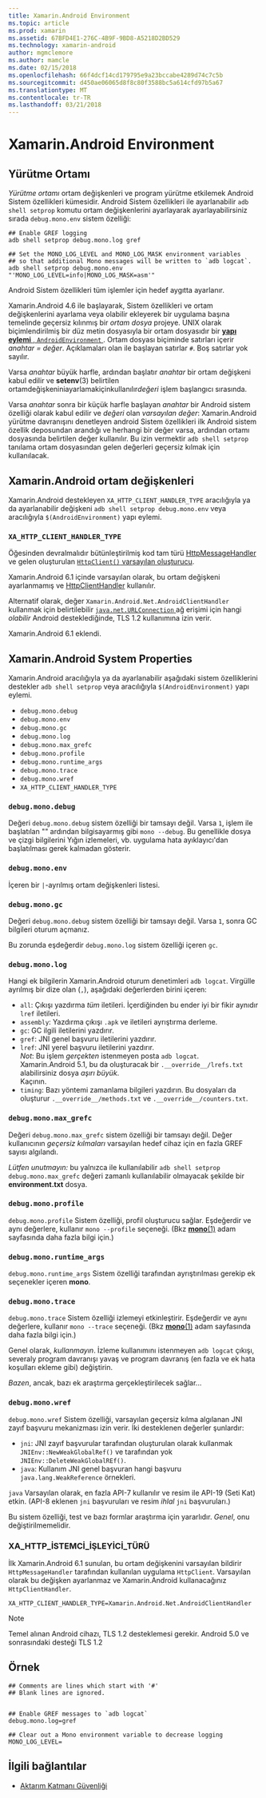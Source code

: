 ```yaml
---
title: Xamarin.Android Environment
ms.topic: article
ms.prod: xamarin
ms.assetid: 67BFD4E1-276C-4B9F-9BD8-A5218D2BD529
ms.technology: xamarin-android
author: mgmclemore
ms.author: mamcle
ms.date: 02/15/2018
ms.openlocfilehash: 66f4dcf14cd179795e9a23bccabe4289d74c7c5b
ms.sourcegitcommit: d450ae06065d8f8c80f3588bc5a614cfd97b5a67
ms.translationtype: MT
ms.contentlocale: tr-TR
ms.lasthandoff: 03/21/2018
---
```

# <a name="xamarinandroid-environment"></a>Xamarin.Android Environment

## <a name="execution-environment"></a>Yürütme Ortamı

*Yürütme ortamı* ortam değişkenleri ve program yürütme etkilemek Android Sistem özellikleri kümesidir. Android Sistem özellikleri ile ayarlanabilir `adb shell setprop` komutu ortam değişkenlerini ayarlayarak ayarlayabilirsiniz sırada `debug.mono.env` sistem özelliği:

```shell
## Enable GREF logging
adb shell setprop debug.mono.log gref

## Set the MONO_LOG_LEVEL and MONO_LOG_MASK environment variables
## so that additional Mono messages will be written to `adb logcat`.
adb shell setprop debug.mono.env "'MONO_LOG_LEVEL=info|MONO_LOG_MASK=asm'"
```

Android Sistem özellikleri tüm işlemler için hedef aygıtta ayarlanır.

Xamarin.Android 4.6 ile başlayarak, Sistem özellikleri ve ortam değişkenlerini ayarlama veya olabilir ekleyerek bir uygulama başına temelinde geçersiz kılınmış bir *ortam dosya* projeye. UNIX olarak biçimlendirilmiş bir düz metin dosyasıyla bir ortam dosyasıdır bir [ **yapı eylemi** , `AndroidEnvironment` ](~/android/deploy-test/building-apps/build-process.md).
Ortam dosyası biçiminde satırları içerir *anahtar = değer*.
Açıklamaları olan ile başlayan satırlar `#`. Boş satırlar yok sayılır.

Varsa *anahtar* büyük harfle, ardından başlatır *anahtar* bir ortam değişkeni kabul edilir ve **setenv**(3) belirtilen ortamdeğişkeniniayarlamakiçinkullanılır*değeri* işlem başlangıcı sırasında.

Varsa *anahtar* sonra bir küçük harfle başlayan *anahtar* bir Android sistem özelliği olarak kabul edilir ve *değeri* olan *varsayılan değer*: Xamarin.Android yürütme davranışını denetleyen android Sistem özellikleri ilk Android sistem özellik deposundan arandığı ve herhangi bir değer varsa, ardından ortamı dosyasında belirtilen değer kullanılır. Bu izin vermektir `adb shell setprop` tanılama ortam dosyasından gelen değerleri geçersiz kılmak için kullanılacak.

## <a name="xamarinandroid-environment-variables"></a>Xamarin.Android ortam değişkenleri

Xamarin.Android destekleyen `XA_HTTP_CLIENT_HANDLER_TYPE` aracılığıyla ya da ayarlanabilir değişkeni `adb shell setprop debug.mono.env` veya aracılığıyla `$(AndroidEnvironment)` yapı eylemi.


### `XA_HTTP_CLIENT_HANDLER_TYPE`

Öğesinden devralmalıdır bütünleştirilmiş kod tam türü [HttpMessageHandler](https://docs.microsoft.com/dotnet/api/system.net.http.httpmessagehandler?view=xamarinandroid-7.1) ve gelen oluşturulan [ `HttpClient()` varsayılan oluşturucu](https://docs.microsoft.com/dotnet/api/system.net.http.httpclient.-ctor?view=xamarinandroid-7.1#System_Net_Http_HttpClient__ctor).

Xamarin.Android 6.1 içinde varsayılan olarak, bu ortam değişkeni ayarlanmamış ve [HttpClientHandler](https://docs.microsoft.com/dotnet/api/system.net.http.httpclienthandler?view=xamarinandroid-7.1) kullanılır.

Alternatif olarak, değer `Xamarin.Android.Net.AndroidClientHandler` kullanmak için belirtilebilir [ `java.net.URLConnection` ](https://developer.xamarin.com/api/type/Java.Net.URLConnection/) ağ erişimi için hangi *olabilir* Android desteklediğinde, TLS 1.2 kullanımına izin verir.

Xamarin.Android 6.1 eklendi.

## <a name="xamarinandroid-system-properties"></a>Xamarin.Android System Properties

Xamarin.Android aracılığıyla ya da ayarlanabilir aşağıdaki sistem özelliklerini destekler `adb shell setprop` veya aracılığıyla `$(AndroidEnvironment)` yapı eylemi.

* `debug.mono.debug`
* `debug.mono.env`
* `debug.mono.gc`
* `debug.mono.log`
* `debug.mono.max_grefc`
* `debug.mono.profile`
* `debug.mono.runtime_args`
* `debug.mono.trace`
* `debug.mono.wref`
* `XA_HTTP_CLIENT_HANDLER_TYPE`

### `debug.mono.debug`

Değeri `debug.mono.debug` sistem özelliği bir tamsayı değil. Varsa `1`, işlem ile başlatılan "" ardından bilgisayarmış gibi `mono --debug`.
Bu genellikle dosya ve çizgi bilgilerini Yığın izlemeleri, vb. uygulama hata ayıklayıcı'dan başlatılması gerek kalmadan gösterir.

### `debug.mono.env`

İçeren bir `|`-ayrılmış ortam değişkenleri listesi.

### `debug.mono.gc`

Değeri `debug.mono.debug` sistem özelliği bir tamsayı değil.
Varsa `1`, sonra GC bilgileri oturum açmanız.

Bu zorunda eşdeğerdir `debug.mono.log` sistem özelliği içeren `gc`.

### `debug.mono.log`

Hangi ek bilgilerin Xamarin.Android oturum denetimleri `adb logcat`.
Virgülle ayrılmış bir dize olan (`,`), aşağıdaki değerlerden birini içeren:

* `all`: Çıkışı yazdırma *tüm* iletileri. İçerdiğinden bu ender iyi bir fikir aynıdır `lref` iletileri.
* `assembly`: Yazdırma çıkışı `.apk` ve iletileri ayrıştırma derleme.
* `gc`: GC ilgili iletilerini yazdırır.
* `gref`: JNI genel başvuru iletilerini yazdırır.
* `lref`: JNI yerel başvuru iletilerini yazdırır.  
    *Not*: Bu işlem *gerçekten* istenmeyen posta `adb logcat`.  
    Xamarin.Android 5.1, bu da oluşturacak bir `.__override__/lrefs.txt` alabilirsiniz dosya *aşırı büyük*.  
    Kaçının.
* `timing`: Bazı yöntemi zamanlama bilgileri yazdırın. Bu dosyaları da oluşturur `.__override__/methods.txt` ve `.__override__/counters.txt`.


### `debug.mono.max_grefc`

Değeri `debug.mono.max_grefc` sistem özelliği bir tamsayı değil.
Değer kullanıcının *geçersiz kılmaları* varsayılan hedef cihaz için en fazla GREF sayısı algılandı.

*Lütfen unutmayın:* bu yalnızca ile kullanılabilir `adb shell setprop
debug.mono.max_grefc` değeri zamanlı kullanılabilir olmayacak şekilde bir **environment.txt** dosya.

### `debug.mono.profile`

`debug.mono.profile` Sistem özelliği, profil oluşturucu sağlar.
Eşdeğerdir ve aynı değerlere, kullanır `mono --profile` seçeneği. (Bkz [ **mono**(1)](http://docs.go-mono.com/?link=man%3amono(1)) adam sayfasında daha fazla bilgi için.)

### `debug.mono.runtime_args`

`debug.mono.runtime_args` Sistem özelliği tarafından ayrıştırılması gerekip ek seçenekler içeren **mono**.

### `debug.mono.trace`

`debug.mono.trace` Sistem özelliği izlemeyi etkinleştirir.
Eşdeğerdir ve aynı değerlere, kullanır `mono --trace` seçeneği. (Bkz [ **mono**(1)](http://docs.go-mono.com/?link=man%3amono(1)) adam sayfasında daha fazla bilgi için.)

Genel olarak, *kullanmayın*. İzleme kullanımını istenmeyen `adb logcat` çıkışı, severaly program davranışı yavaş ve program davranış (en fazla ve ek hata koşulları ekleme gibi) değiştirin.

*Bazen*, ancak, bazı ek araştırma gerçekleştirilecek sağlar...

### `debug.mono.wref`

`debug.mono.wref` Sistem özelliği, varsayılan geçersiz kılma algılanan JNI zayıf başvuru mekanizması izin verir. İki desteklenen değerler şunlardır:

* `jni`: JNI zayıf başvurular tarafından oluşturulan olarak kullanmak `JNIEnv::NewWeakGlobalRef()` ve tarafından yok `JNIEnv::DeleteWeakGlobalREf()`.
* `java`: Kullanım JNI genel başvuran hangi başvuru `java.lang.WeakReference` örnekleri.

`java` Varsayılan olarak, en fazla API-7 kullanılır ve resim ile API-19 (Seti Kat) etkin. (API-8 eklenen `jni` başvuruları ve resim *ihlal* `jni` başvuruları.)

Bu sistem özelliği, test ve bazı formlar araştırma için yararlıdır.
*Genel*, onu değiştirilmemelidir.

### <a name="xahttpclienthandlertype"></a>XA\_HTTP\_İSTEMCİ\_İŞLEYİCİ\_TÜRÜ

İlk Xamarin.Android 6.1 sunulan, bu ortam değişkenini varsayılan bildirir `HttpMessageHandler` tarafından kullanılan uygulama `HttpClient`. Varsayılan olarak bu değişken ayarlanmaz ve Xamarin.Android kullanacağınız `HttpClientHandler`.

```shell
XA_HTTP_CLIENT_HANDLER_TYPE=Xamarin.Android.Net.AndroidClientHandler
```

> [!NOTE]
> Temel alınan Android cihazı, TLS 1.2 desteklemesi gerekir.
Android 5.0 ve sonrasındaki desteği TLS 1.2


## <a name="example"></a>Örnek

```shell
## Comments are lines which start with '#'
## Blank lines are ignored.


## Enable GREF messages to `adb logcat`
debug.mono.log=gref

## Clear out a Mono environment variable to decrease logging
MONO_LOG_LEVEL=
```



## <a name="related-links"></a>İlgili bağlantılar

- [Aktarım Katmanı Güvenliği](~/cross-platform/app-fundamentals/transport-layer-security.md)
